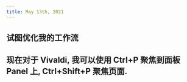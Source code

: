 ```yaml
---
title: May 13th, 2021
---
```


## 试图优化我的工作流
## 现在对于 Vivaldi, 我可以使用 Ctrl+P 聚焦到面板 Panel 上, Ctrl+Shift+P 聚焦页面.
